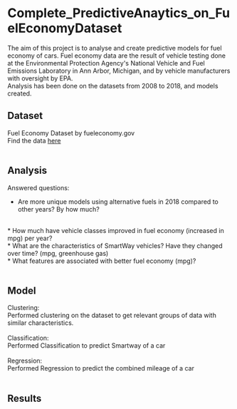 # Complete_PredictiveAnaytics_on_FuelEconomyDataset
The aim of this project is to analyse and create predictive models for fuel economy of cars. Fuel economy data are the result of vehicle testing done at the Environmental Protection Agency's National Vehicle and Fuel Emissions Laboratory in Ann Arbor, Michigan, and by vehicle manufacturers with oversight by EPA.
<br />
Analysis has been done on the datasets from 2008 to 2018, and models created.

## Dataset
Fuel Economy Dataset by fueleconomy.gov 
<br />
Find the data [here](https://www.fueleconomy.gov/feg/download.shtml)
<br /><br />

## Analysis
Answered questions:
<br />
* Are more unique models using alternative fuels in 2018 compared to other years? By how much?
<br />
* How much have vehicle classes improved in fuel economy (increased in mpg) per year?
<br />
* What are the characteristics of SmartWay vehicles? Have they changed over time? (mpg, greenhouse gas)
<br />
* What features are associated with better fuel economy (mpg)?
<br /><br />

## Model
Clustering:
<br />
Performed clustering on the dataset to get relevant groups of data with similar characteristics.
<br />
<br />
Classification:
<br />
Performed Classification to predict Smartway of a car
<br />
<br />
Regression:
<br />
Performed Regression to predict the combined mileage of a car
<br /><br />

## Results

